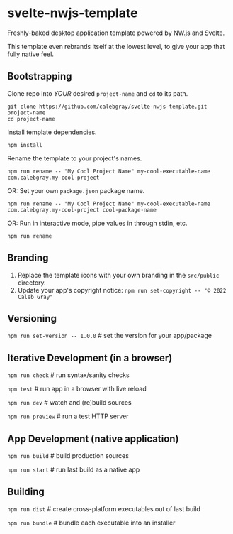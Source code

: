 # svelte-nwjs-template
Freshly-baked desktop application template powered by NW.js and Svelte.

This template even rebrands itself at the lowest level, to give your app that fully native feel.


## Bootstrapping
Clone repo into *YOUR* desired `project-name` and `cd` to its path.
```shell
git clone https://github.com/calebgray/svelte-nwjs-template.git project-name
cd project-name
```
Install template dependencies.
```shell
npm install
```
Rename the template to your project's names.
```shell
npm run rename -- "My Cool Project Name" my-cool-executable-name com.calebgray.my-cool-project
```
OR: Set your own `package.json` package name.
```shell
npm run rename -- "My Cool Project Name" my-cool-executable-name com.calebgray.my-cool-project cool-package-name
```
OR: Run in interactive mode, pipe values in through stdin, etc.
```shell
npm run rename
```


## Branding
1. Replace the template icons with your own branding in the `src/public` directory.
2. Update your app's copyright notice: `npm run set-copyright -- "© 2022 Caleb Gray"`


## Versioning
`npm run set-version -- 1.0.0` # set the version for your app/package


## Iterative Development (in a browser)
`npm run check` # run syntax/sanity checks

`npm test` # run app in a browser with live reload

`npm run dev` # watch and (re)build sources

`npm run preview` # run a test HTTP server


## App Development (native application)

`npm run build` # build production sources

`npm run start` # run last build as a native app


## Building
`npm run dist` # create cross-platform executables out of last build

`npm run bundle` # bundle each executable into an installer
